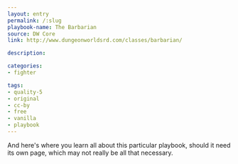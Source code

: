 ```yaml
---
layout: entry
permalink: /:slug
playbook-name: The Barbarian
source: DW Core
link: http://www.dungeonworldsrd.com/classes/barbarian/

description:

categories:
- fighter

tags:
- quality-5
- original
- cc-by
- free
- vanilla
- playbook
---
```


And here's where you learn all about this particular playbook, should it need its own page, which may not really be all that necessary.
